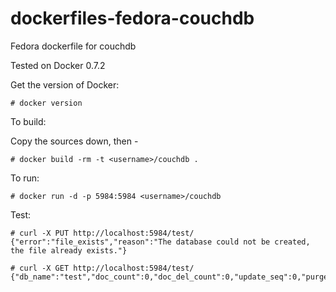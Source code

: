 dockerfiles-fedora-couchdb
========================

Fedora dockerfile for couchdb

Tested on Docker 0.7.2

Get the version of Docker:

```
# docker version
```

To build:

Copy the sources down, then -

```
# docker build -rm -t <username>/couchdb .
```

To run:

```
# docker run -d -p 5984:5984 <username>/couchdb
```

Test:

```
# curl -X PUT http://localhost:5984/test/
{"error":"file_exists","reason":"The database could not be created, the file already exists."}
```

```
# curl -X GET http://localhost:5984/test/
{"db_name":"test","doc_count":0,"doc_del_count":0,"update_seq":0,"purge_seq":0,"compact_running":false,"disk_size":79,"data_size":0,"instance_start_time":"1387384723608413"}
```


